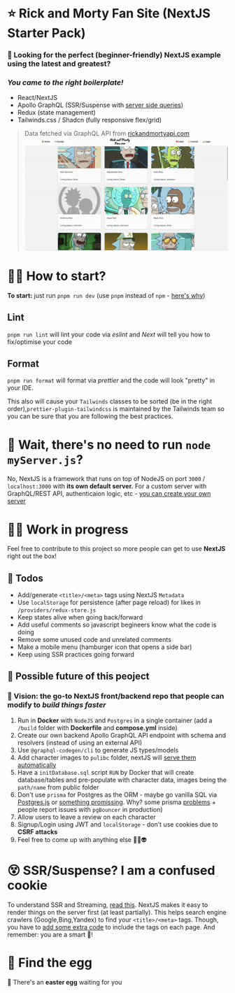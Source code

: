  # ⭐️ Rick and Morty Fan Site (NextJS Starter Pack)
 ### 🔎 Looking for the perfect (beginner-friendly) NextJS example using the latest and greatest?
 ### ***You came to the right boilerplate!***
 - React/NextJS
 - Apollo GraphQL (SSR/Suspense with [server side queries](https://www.npmjs.com/package/@apollo/experimental-nextjs-app-support))
 - Redux (state management)
 - Tailwinds.css / Shadcn (fully responsive flex/grid)

 >Data fetched via GraphQL API from [rickandmortyapi.com](https://rickandmortyapi.com)
![](https://github.com/sofasurfa/rick-morty-fan-nextjs/blob/main/live-example.gif)

# 🤷‍♂️ How to start?
**To start:** just run `pnpm run dev` (use `pnpm` instead of `npm` - [here's why](https://refine.dev/blog/pnpm-vs-npm-and-yarn/#why-not-npm-or-yarn))
## Lint
`pnpm run lint` will lint your code via *eslint* and *Next* will tell you how to fix/optimise your code
## Format
`pnpm run format` will format via *prettier* and the code will look "pretty" in your IDE.

This also will cause your `Tailwinds` classes to be sorted (be in the right order),`prettier-plugin-tailwindcss` is maintained by the Tailwinds team so you can be sure that you are following the best practices.


# 🤨 Wait, there's no need to run `node myServer.js`?
No, NextJS is a framework that runs on top of NodeJS on port `3000` / `localhost:3000` with **its own default server.** For a custom server with GraphQL/REST API, authenticaion logic, etc - [you can create your own server](https://nextjs.org/docs/pages/building-your-application/configuring/custom-server)

# 👷‍♂️ Work in progress
Feel free to contribute to this project so more people can get to use **NextJS** right out the box!

## 📌 Todos
- Add/generate `<title>/<meta>` tags using NextJS `Metadata`
- Use `localStorage` for persistence (after page reload) for likes in `/providers/redux-store.js`
- Keep states alive when going back/forward
- Add useful comments so javascript begineers know what the code is doing
- Remove some unused code and unrelated comments
- Make a mobile menu (hamburger icon that opens a side bar)
- Keep using SSR practices going forward

## 💪 Possible future of this peoject
### 🚀 Vision: the go-to NextJS front/backend repo that people can modify to ***build things faster***
1) Run in **Docker** with `NodeJS` and `Postgres` in a single container (add a `/build` folder with **Dockerfile** and **compose.yml** inside)
2) Create our own backend Apollo GraphQL API endpoint with schema and resolvers (instead of using an external API)
3) Use `@graphql-codegen/cli` to generate JS types/models
4) Add character images to `pulibc` folder, nextJS will [serve them automatically](https://nextjs.org/docs/pages/building-your-application/optimizing/static-assets)
5) Have a `initDatabase.sql` script `RUN` by Docker that will create database/tables and pre-populate with character data, images being the `path/name` from public folder
6) Don't use `prisma` for Postgres as the ORM - maybe go vanilla SQL via [Postgres.js](https://github.com/porsager/postgres) or [something promissing](https://github.com/alfateam/orange-orm). Why? some prisma [problems](https://github.com/keinsell/is-prisma-production-ready) + people report issues with `pgBouncer` in production)
7) Allow users to leave a review on each character
8) Signup/Login using JWT and `localStorage` - don't use cookies due to **CSRF attacks**
9) Feel free to come up with anything else 🤯💥👽

# 😵 SSR/Suspense? I am a confused cookie
To understand SSR and Streaming, [read this](https://nextjs.org/docs/app/building-your-application/routing/loading-ui-and-streaming#streaming-with-suspense). NextJS makes it easy to render things on the server first (at least partially). This helps search engine crawlers (Google,Bing,Yandex) to find your `<title>/<meta>` tags. Though, you have to [add some extra code](https://nextjs.org/docs/app/building-your-application/optimizing/metadata) to include the tags on each page. And remember: you are a smart 🍪!

# 🥚 Find the egg
🎉 There's an **easter egg** waiting for you  


